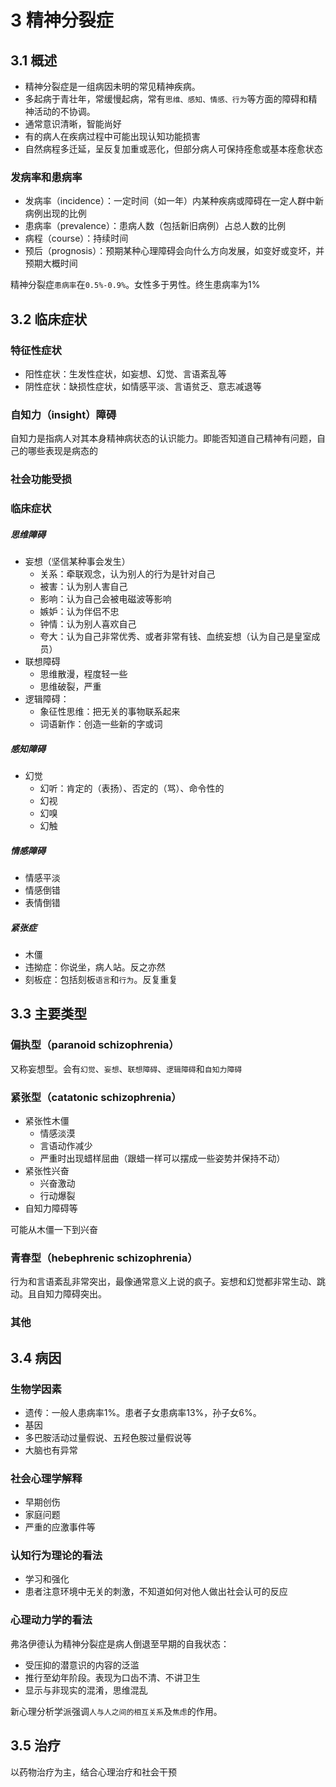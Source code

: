 # 3 精神分裂症

## 3.1 概述

- 精神分裂症是一组病因未明的常见精神疾病。
- 多起病于青壮年，常缓慢起病，常有`思维、感知、情感、行为`等方面的障碍和精神活动的不协调。
- 通常意识清晰，智能尚好
- 有的病人在疾病过程中可能出现认知功能损害
- 自然病程多迁延，呈反复加重或恶化，但部分病人可保持痊愈或基本痊愈状态

### 发病率和患病率

- 发病率（incidence）：一定时间（如一年）内某种疾病或障碍在一定人群中新病例出现的比例
- 患病率（prevalence）：患病人数（包括新旧病例）占总人数的比例
- 病程（course）：持续时间
- 预后（prognosis）：预期某种心理障碍会向什么方向发展，如变好或变坏，并预期大概时间

精神分裂症`患病率`在`0.5%-0.9%`。女性多于男性。终生患病率为1%

## 3.2 临床症状

### 特征性症状

- 阳性症状：生发性症状，如妄想、幻觉、言语紊乱等
- 阴性症状：缺损性症状，如情感平淡、言语贫乏、意志减退等

### 自知力（insight）障碍

自知力是指病人对其本身精神病状态的认识能力。即能否知道自己精神有问题，自己的哪些表现是病态的

### 社会功能受损

### 临床症状

##### 思维障碍

- 妄想（坚信某种事会发生）
  - 关系：牵联观念，认为别人的行为是针对自己
  - 被害：认为别人害自己
  - 影响：认为自己会被电磁波等影响
  - 嫉妒：认为伴侣不忠
  - 钟情：认为别人喜欢自己
  - 夸大：认为自己非常优秀、或者非常有钱、血统妄想（认为自己是皇室成员）
- 联想障碍
  - 思维散漫，程度轻一些
  - 思维破裂，严重
- 逻辑障碍：
  - 象征性思维：把无关的事物联系起来
  - 词语新作：创造一些新的字或词

##### 感知障碍

- 幻觉
  - 幻听：肯定的（表扬）、否定的（骂）、命令性的
  - 幻视
  - 幻嗅
  - 幻触

##### 情感障碍

- 情感平淡
- 情感倒错
- 表情倒错

##### 紧张症

- 木僵
- 违拗症：你说坐，病人站。反之亦然
- 刻板症：包括刻板`语言`和`行为`。反复重复

## 3.3 主要类型

### 偏执型（paranoid schizophrenia）

又称妄想型。会有`幻觉`、`妄想`、`联想障碍`、`逻辑障碍`和`自知力障碍`

### 紧张型（catatonic schizophrenia）

- 紧张性木僵
  - 情感淡漠
  - 言语动作减少
  - 严重时出现蜡样屈曲（跟蜡一样可以摆成一些姿势并保持不动）
- 紧张性兴奋
  - 兴奋激动
  - 行动爆裂
- 自知力障碍等

可能从木僵一下到兴奋

### 青春型（hebephrenic schizophrenia）

行为和言语紊乱非常突出，最像通常意义上说的疯子。妄想和幻觉都非常生动、跳动。且自知力障碍突出。

### 其他

## 3.4 病因

### 生物学因素

- 遗传：一般人患病率1%。患者子女患病率13%，孙子女6%。
- 基因
- 多巴胺活动过量假说、五羟色胺过量假说等
- 大脑也有异常

### 社会心理学解释

- 早期创伤
- 家庭问题
- 严重的应激事件等

### 认知行为理论的看法

- 学习和强化
- 患者注意环境中无关的刺激，不知道如何对他人做出社会认可的反应

### 心理动力学的看法

弗洛伊德认为精神分裂症是病人倒退至早期的自我状态：

- 受压抑的潜意识的内容的泛滥
- 推行至幼年阶段。表现为口齿不清、不讲卫生
- 显示与非现实的混淆，思维混乱

新心理分析学派强调`人与人之间的相互关系`及`焦虑`的作用。

## 3.5 治疗

以药物治疗为主，结合心理治疗和社会干预
